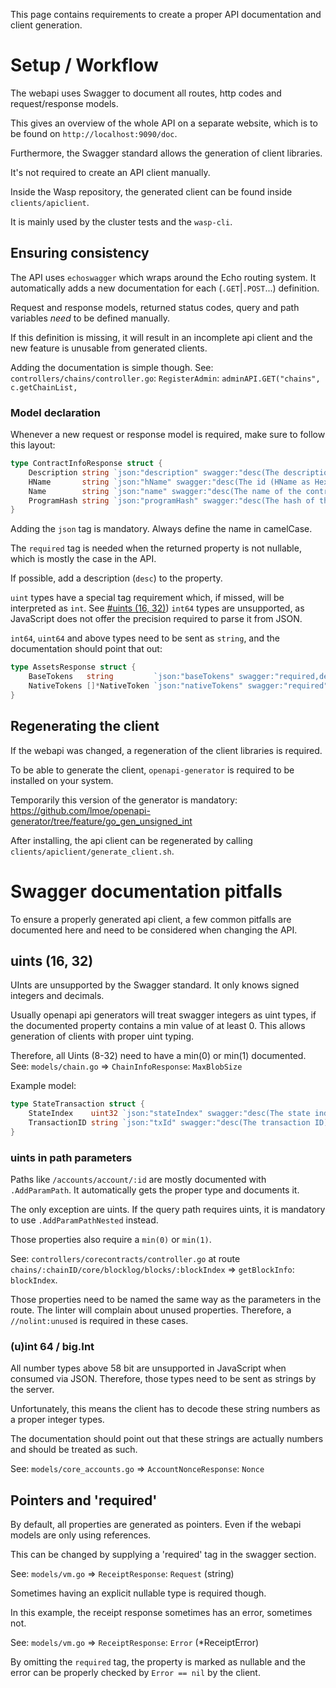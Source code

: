 This page contains requirements to create a proper API documentation and client generation.

# Setup / Workflow

The webapi uses Swagger to document all routes, http codes and request/response models.

This gives an overview of the whole API on a separate website, which is to be found on `http://localhost:9090/doc`.

Furthermore, the Swagger standard allows the generation of client libraries. 

It's not required to create an API client manually. 

Inside the Wasp repository, the generated client can be found inside `clients/apiclient`.

It is mainly used by the cluster tests and the `wasp-cli`.

## Ensuring consistency

The API uses `echoswagger` which wraps around the Echo routing system. It automatically adds a new documentation for each (`.GET`|`.POST`...) definition.

Request and response models, returned status codes, query and path variables _need_ to be defined manually.

If this definition is missing, it will result in an incomplete api client and the new feature is unusable from generated clients.

Adding the documentation is simple though. See: `controllers/chains/controller.go`: `RegisterAdmin`: `adminAPI.GET("chains", c.getChainList,`

### Model declaration

Whenever a new request or response model is required, make sure to follow this layout:

```go
type ContractInfoResponse struct {
	Description string `json:"description" swagger:"desc(The description of the contract.),required"`
	HName       string `json:"hName" swagger:"desc(The id (HName as Hex)) of the contract.),required"`
	Name        string `json:"name" swagger:"desc(The name of the contract.),required"`
	ProgramHash string `json:"programHash" swagger:"desc(The hash of the contract. (Hex encoded)),required"`
}
```
Adding the `json` tag is mandatory. Always define the name in camelCase.

The `required` tag is needed when the returned property is not nullable, which is mostly the case in the API.


If possible, add a description (`desc`) to the property.

`uint` types have a special tag requirement which, if missed, will be interpreted as `int`. See [#uints (16, 32)](uints (16, 32)))
`int64` types are unsupported, as JavaScript does not offer the precision required to parse it from JSON. 

`int64`, `uint64` and above types need to be sent as `string`, and the documentation should point that out:

```go
type AssetsResponse struct {
	BaseTokens   string         `json:"baseTokens" swagger:"required,desc(The base tokens (uint64 as string))"`
	NativeTokens []*NativeToken `json:"nativeTokens" swagger:"required"`
}
```


## Regenerating the client

If the webapi was changed, a regeneration of the client libraries is required.

To be able to generate the client, `openapi-generator` is required to be installed on your system.

Temporarily this version of the generator is mandatory: https://github.com/lmoe/openapi-generator/tree/feature/go_gen_unsigned_int

After installing, the api client can be regenerated by calling `clients/apiclient/generate_client.sh`.

# Swagger documentation pitfalls

To ensure a properly generated api client, a few common pitfalls are documented here and need to be considered when changing the API.

## uints (16, 32)

UInts are unsupported by the Swagger standard. It only knows signed integers and decimals.

Usually openapi api generators will treat swagger integers as uint types, if the documented property contains a min value of at least 0. 
This allows generation of clients with proper uint typing. 

Therefore, all Uints (8-32) need to have a min(0) or min(1) documented. See: `models/chain.go` => `ChainInfoResponse`: `MaxBlobSize`

Example model:

```go
type StateTransaction struct {
	StateIndex    uint32 `json:"stateIndex" swagger:"desc(The state index),required,min(1)"`
	TransactionID string `json:"txId" swagger:"desc(The transaction ID),required"`
}
```

### uints in path parameters 

Paths like `/accounts/account/:id` are mostly documented with `.AddParamPath`. It automatically gets the proper type and documents it.

The only exception are uints. If the query path requires uints, it is mandatory to use `.AddParamPathNested` instead. 

Those properties also require a `min(0)` or `min(1)`.

See: `controllers/corecontracts/controller.go` at route `chains/:chainID/core/blocklog/blocks/:blockIndex` => `getBlockInfo`: `blockIndex`. 

Those properties need to be named the same way as the parameters in the route. The linter will complain about unused properties. 
Therefore, a `//nolint:unused` is required in these cases.

### (u)int 64 / big.Int

All number types above 58 bit are unsupported in JavaScript when consumed via JSON. Therefore, those types need to be sent as strings by the server. 

Unfortunately, this means the client has to decode these string numbers as a proper integer types. 

The documentation should point out that these strings are actually numbers and should be treated as such. 

See: `models/core_accounts.go` => `AccountNonceResponse`: `Nonce`

## Pointers and 'required'

By default, all properties are generated as pointers. Even if the webapi models are only using references.

This can be changed by supplying a 'required' tag in the swagger section.

See: `models/vm.go` => `ReceiptResponse`: `Request` (string)

Sometimes having an explicit nullable type is required though. 

In this example, the receipt response sometimes has an error, sometimes not.

See: `models/vm.go` => `ReceiptResponse`: `Error` (*ReceiptError)

By omitting the `required` tag, the property is marked as nullable and the error can be properly checked by `Error == nil` by the client.